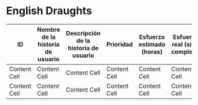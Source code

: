 # English Draughts

| ID  | Nombre de la historia de usuario | Descripción de la historia de usuario | Prioridad | Esfuerzo estimado (horas) | Esfuerzo real (si se completa) | Estado (completado, pendiente, en curso) |   
| ------------- | ------------- | ------------- | ------------- | ------------- | ------------- | ------------- |
| Content Cell  | Content Cell  | Content Cell  |Content Cell  |Content Cell  |Content Cell  |Content Cell  | 
| Content Cell  | Content Cell  | Content Cell  |Content Cell  |Content Cell  |Content Cell  |Content Cell  | 
